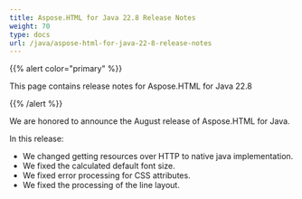 ```yaml
---
title: Aspose.HTML for Java 22.8 Release Notes
weight: 70
type: docs
url: /java/aspose-html-for-java-22-8-release-notes
---
```

{{% alert color="primary" %}}

This page contains release notes for 
Aspose.HTML for Java 22.8

{{% /alert %}}

We are honored to announce the August release of Aspose.HTML for Java.

In this release:
 * We changed getting resources over HTTP to native java implementation.
 * We fixed the calculated default font size.
 * We fixed error processing for CSS attributes.
 * We fixed the processing of the line layout.
